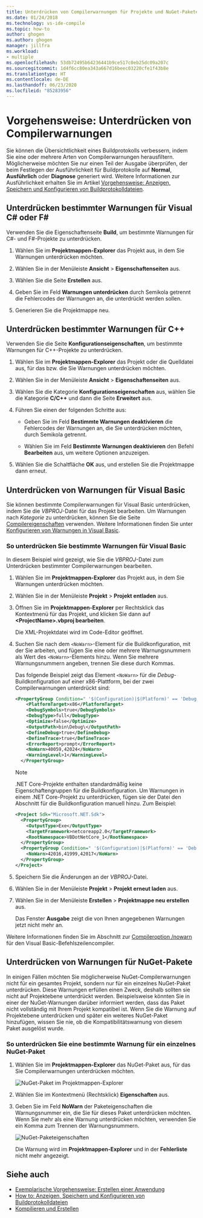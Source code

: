 ```yaml
---
title: Unterdrücken von Compilerwarnungen für Projekte und NuGet-Pakete
ms.date: 01/24/2018
ms.technology: vs-ide-compile
ms.topic: how-to
author: ghogen
ms.author: ghogen
manager: jillfra
ms.workload:
- multiple
ms.openlocfilehash: 53db72495b64236441b9ce517c0eb25dc09a207c
ms.sourcegitcommit: 1d4f6cc80ea343a667d16beec03220cfe1f43b8e
ms.translationtype: HT
ms.contentlocale: de-DE
ms.lasthandoff: 06/23/2020
ms.locfileid: "85283956"
---
```

# <a name="how-to-suppress-compiler-warnings"></a>Vorgehensweise: Unterdrücken von Compilerwarnungen

Sie können die Übersichtlichkeit eines Buildprotokolls verbessern, indem Sie eine oder mehrere Arten von Compilerwarnungen herausfiltern. Möglicherweise möchten Sie nur einen Teil der Ausgabe überprüfen, der beim Festlegen der Ausführlichkeit für Buildprotokolle auf **Normal**, **Ausführlich** oder **Diagnose** generiert wird. Weitere Informationen zur Ausführlichkeit erhalten Sie im Artikel [Vorgehensweise: Anzeigen, Speichern und Konfigurieren von Buildprotokolldateien](../ide/how-to-view-save-and-configure-build-log-files.md).

## <a name="suppress-specific-warnings-for-visual-c-or-f"></a>Unterdrücken bestimmter Warnungen für Visual C# oder F\#

Verwenden Sie die Eigenschaftenseite **Build**, um bestimmte Warnungen für C#- und F#-Projekte zu unterdrücken.

1. Wählen Sie im **Projektmappen-Explorer** das Projekt aus, in dem Sie Warnungen unterdrücken möchten.

1. Wählen Sie in der Menüleiste **Ansicht** >  **Eigenschaftenseiten** aus.

1. Wählen Sie die Seite **Erstellen** aus.

1. Geben Sie im Feld **Warnungen unterdrücken** durch Semikola getrennt die Fehlercodes der Warnungen an, die unterdrückt werden sollen.

1. Generieren Sie die Projektmappe neu.

## <a name="suppress-specific-warnings-for-c"></a>Unterdrücken bestimmter Warnungen für C++

Verwenden Sie die Seite **Konfigurationseigenschaften**, um bestimmte Warnungen für C++-Projekte zu unterdrücken.

1. Wählen Sie im **Projektmappen-Explorer** das Projekt oder die Quelldatei aus, für das bzw. die Sie Warnungen unterdrücken möchten.

1. Wählen Sie in der Menüleiste **Ansicht** >  **Eigenschaftenseiten** aus.

1. Wählen Sie die Kategorie **Konfigurationseigenschaften** aus, wählen Sie die Kategorie **C/C++** und dann die Seite **Erweitert** aus.

1. Führen Sie einen der folgenden Schritte aus:

    - Geben Sie im Feld **Bestimmte Warnungen deaktivieren** die Fehlercodes der Warnungen an, die Sie unterdrücken möchten, durch Semikola getrennt.

    - Wählen Sie im Feld **Bestimmte Warnungen deaktivieren** den Befehl **Bearbeiten** aus, um weitere Optionen anzuzeigen.

1. Wählen Sie die Schaltfläche **OK** aus, und erstellen Sie die Projektmappe dann erneut.

## <a name="suppress-warnings-for-visual-basic"></a>Unterdrücken von Warnungen für Visual Basic

Sie können bestimmte Compilerwarnungen für Visual Basic unterdrücken, indem Sie die *VBPROJ*-Datei für das Projekt bearbeiten. Um Warnungen nach *Kategorie* zu unterdrücken, können Sie die Seite [Compilereigenschaften](../ide/reference/compile-page-project-designer-visual-basic.md) verwenden. Weitere Informationen finden Sie unter [Konfigurieren von Warnungen in Visual Basic](../ide/configuring-warnings-in-visual-basic.md).

### <a name="to-suppress-specific-warnings-for-visual-basic"></a>So unterdrücken Sie bestimmte Warnungen für Visual Basic

In diesem Beispiel wird gezeigt, wie Sie die *VBPROJ*-Datei zum Unterdrücken bestimmter Compilerwarnungen bearbeiten.

1. Wählen Sie im **Projektmappen-Explorer** das Projekt aus, in dem Sie Warnungen unterdrücken möchten.

1. Wählen Sie in der Menüleiste **Projekt** > **Projekt entladen** aus.

1. Öffnen Sie im **Projektmappen-Explorer** per Rechtsklick das Kontextmenü für das Projekt, und klicken Sie dann auf **\<ProjectName>.vbproj bearbeiten**.

    Die XML-Projektdatei wird im Code-Editor geöffnet.

1. Suchen Sie nach dem `<NoWarn>`-Element für die Buildkonfiguration, mit der Sie arbeiten, und fügen Sie eine oder mehrere Warnungsnummern als Wert des `<NoWarn>`-Elements hinzu. Wenn Sie mehrere Warnungsnummern angeben, trennen Sie diese durch Kommas.

     Das folgende Beispiel zeigt das Element `<NoWarn>` für die *Debug*-Buildkonfiguration auf einer x86-Plattform, bei der zwei Compilerwarnungen unterdrückt sind:

    ```xml
    <PropertyGroup Condition=" '$(Configuration)|$(Platform)' == 'Debug|x86' ">
        <PlatformTarget>x86</PlatformTarget>
        <DebugSymbols>true</DebugSymbols>
        <DebugType>full</DebugType>
        <Optimize>false</Optimize>
        <OutputPath>bin\Debug\</OutputPath>
        <DefineDebug>true</DefineDebug>
        <DefineTrace>true</DefineTrace>
        <ErrorReport>prompt</ErrorReport>
        <NoWarn>40059,42024</NoWarn>
        <WarningLevel>1</WarningLevel>
      </PropertyGroup>
    ```

   > [!NOTE]
   > .NET Core-Projekte enthalten standardmäßig keine Eigenschaftengruppen für die Buildkonfiguration. Um Warnungen in einem .NET Core-Projekt zu unterdrücken, fügen sie der Datei den Abschnitt für die Buildkonfiguration manuell hinzu. Zum Beispiel:
   >
   > ```xml
   > <Project Sdk="Microsoft.NET.Sdk">
   >   <PropertyGroup>
   >     <OutputType>Exe</OutputType>
   >     <TargetFramework>netcoreapp2.0</TargetFramework>
   >     <RootNamespace>VBDotNetCore_1</RootNamespace>
   >   </PropertyGroup>
   >   <PropertyGroup Condition=" '$(Configuration)|$(Platform)' == 'Debug|AnyCPU' ">
   >     <NoWarn>42016,41999,42017</NoWarn>
   >   </PropertyGroup>
   > </Project>
   > ```

1. Speichern Sie die Änderungen an der *VBPROJ*-Datei.

1. Wählen Sie in der Menüleiste **Projekt** > **Projekt erneut laden** aus.

1. Wählen Sie in der Menüleiste **Erstellen** > **Projektmappe neu erstellen** aus.

    Das Fenster **Ausgabe** zeigt die von Ihnen angegebenen Warnungen jetzt nicht mehr an.

Weitere Informationen finden Sie im Abschnitt zur [Compileroption /nowarn](/dotnet/visual-basic/reference/command-line-compiler/nowarn) für den Visual Basic-Befehlszeilencompiler.

## <a name="suppress-warnings-for-nuget-packages"></a>Unterdrücken von Warnungen für NuGet-Pakete

In einigen Fällen möchten Sie möglicherweise NuGet-Compilerwarnungen nicht für ein gesamtes Projekt, sondern nur für ein einzelnes NuGet-Paket unterdrücken. Diese Warnungen erfüllen einen Zweck, deshalb sollten sie nicht auf Projektebene unterdrückt werden. Beispielsweise könnten Sie in einer der NuGet-Warnungen darüber informiert werden, dass das Paket nicht vollständig mit Ihrem Projekt kompatibel ist. Wenn Sie die Warnung auf Projektebene unterdrücken und später ein weiteres NuGet-Paket hinzufügen, wissen Sie nie, ob die Kompatibilitätswarnung von diesem Paket ausgelöst wurde.

### <a name="to-suppress-a-specific-warning-for-a-single-nuget-package"></a>So unterdrücken Sie eine bestimmte Warnung für ein einzelnes NuGet-Paket

1. Wählen Sie im **Projektmappen-Explorer** das NuGet-Paket aus, für das Sie Compilerwarnungen unterdrücken möchten.

   ![NuGet-Paket im Projektmappen-Explorer](media/nuget-package-with-warning.png)

1. Wählen Sie im Kontextmenü (Rechtsklick) **Eigenschaften** aus.

1. Geben Sie im Feld **NoWarn** der Paketeigenschaften die Warnungsnummer ein, die Sie für dieses Paket unterdrücken möchten. Wenn Sie mehr als eine Warnung unterdrücken möchten, verwenden Sie ein Komma zum Trennen der Warnungsnummern.

   ![NuGet-Paketeigenschaften](media/nuget-properties-nowarn.png)

   Die Warnung wird im **Projektmappen-Explorer** und in der **Fehlerliste** nicht mehr angezeigt.

## <a name="see-also"></a>Siehe auch

- [Exemplarische Vorgehensweise: Erstellen einer Anwendung](../ide/walkthrough-building-an-application.md)
- [How to: Anzeigen, Speichern und Konfigurieren von Buildprotokolldateien](../ide/how-to-view-save-and-configure-build-log-files.md)
- [Kompilieren und Erstellen](../ide/compiling-and-building-in-visual-studio.md)
